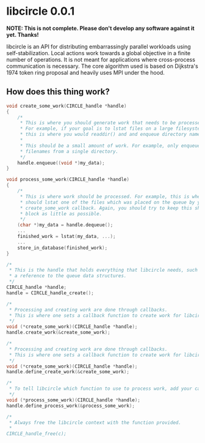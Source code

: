 libcircle 0.0.1
===============

__NOTE: This is not complete. Please don't develop any software against it yet. Thanks!__

libcircle is an API for distributing embarrassingly parallel workloads using self-stabilization. Local actions work towards a global objective in a finite number of operations. It is not meant for applications where cross-process communication is necessary. The core algorithm used is based on Dijkstra's 1974 token ring proposal and heavily uses MPI under the hood.

How does this thing work?
-------------------------
```C
void create_some_work(CIRCLE_handle *handle)
{
    /*
     * This is where you should generate work that needs to be processed.
     * For example, if your goal is to lstat files on a large filesystem,
     * this is where you would readdir() and and enqueue directory names.
     *
     * This should be a small amount of work. For example, only enqueue the
     * filenames from a single directory.
     */
    handle.enqueue((void *)my_data);
}

void process_some_work(CIRCLE_handle *handle)
{
    /*
     * This is where work should be processed. For example, this is where you
     * should lstat one of the files which was placed on the queue by your
     * create_some_work callback. Again, you should try to keep this short and
     * block as little as possible.
     */
    (char *)my_data = handle.dequeue();
    ...
    finished_work = lstat(my_data, ...);
    ...
    store_in_database(finished_work);
}

/*
 * This is the handle that holds everything that libcircle needs, such as
 * a reference to the queue data structures.
 */
CIRCLE_handle *handle;
handle = CIRCLE_handle_create();

/*
 * Processing and creating work are done through callbacks.
 * This is where one sets a callback function to create work for libcircle.
 */
void (*create_some_work)(CIRCLE_handle *handle);
handle.create_work(&create_some_work);

/*
 * Processing and creating work are done through callbacks. 
 * This is where one sets a callback function to create work for libcircle.
 */
void (*create_some_work)(CIRCLE_handle *handle);
handle.define_create_work(&create_some_work);

/*
 * To tell libcircle which function to use to process work, add your callback here.
 */
void (*process_some_work)(CIRCLE_handle *handle);
handle.define_process_work(&process_some_work);

/*
 * Always free the libcircle context with the function provided.
 *
CIRCLE_handle_free(c);
```
